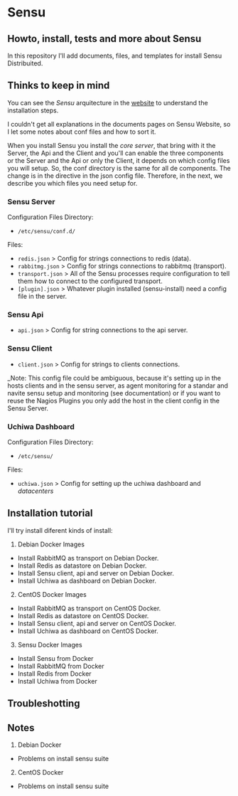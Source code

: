 # Sensu
## Howto, install, tests and more about Sensu

In this repository I'll add documents, files, and templates for install Sensu Distribuited.

## Thinks to keep in mind

You can see the _Sensu_ arquitecture in the [website](https://sensuapp.org/docs/0.28/overview/architecture.html)
to understand the installation steps.

I couldn't get all explanations in the documents pages on Sensu Website, 
so I let some notes about conf files and how to sort it.

When you install Sensu you install the _core server_, that bring with it the Server,
the Api and the Client and you'll can enable the three components or the Server and the Api or only the Client, it depends on which config files you will setup.
So, the conf directory is the same for all de components. 
The change is in the directive in the json config file.
Therefore, in the next, we describe you which files you need setup for.

### Sensu Server

Configuration Files Directory:

* `/etc/sensu/conf.d/`

Files:

* `redis.json` > Config for strings connections to redis (data).
* `rabbitmg.json` > Config for strings connections to rabbitmq (transport).
* `transport.json` > All of the Sensu processes require configuration to tell them how to connect to the configured transport.
* `[plugin].json` > Whatever plugin installed (sensu-install) need a config file in the server.

### Sensu Api

* `api.json` > Config for string connections to the api server.

### Sensu Client

* `client.json` > Config for strings to clients connections.

_Note: This config file could be ambiguous, because it's setting up in the hosts clients and in the sensu server, as agent monitoring for a standar and navite sensu setup and monitoring (see documentation) or if you want to reuse the Nagios Plugins you only add the host in the client config in the Sensu Server.


### Uchiwa Dashboard

Configuration Files Directory:

* `/etc/sensu/`

Files: 

* `uchiwa.json` > Config for setting up the uchiwa dashboard and _datacenters_

## Installation tutorial

I'll try install diferent kinds of install:

1. Debian Docker Images
* Install RabbitMQ as transport on Debian Docker.
* Install Redis as datastore on Debian Docker.
* Install Sensu client, api and server on Debian Docker.
* Install Uchiwa as dashboard on Debian Docker. 
2. CentOS Docker Images
* Install RabbitMQ as transport on CentOS Docker.
* Install Redis as datastore on CentOS Docker.
* Install Sensu client, api and server on CentOS Docker.
* Install Uchiwa as dashboard on CentOS Docker. 
3. Sensu Docker Images
* Install Sensu from Docker
* Install RabbitMQ from Docker
* Install Redis from Docker
* Install Uchiwa from Docker 

## Troubleshotting

## Notes

1. Debian Docker
* Problems on install sensu suite
2. CentOS Docker
* Problems on install sensu suite


